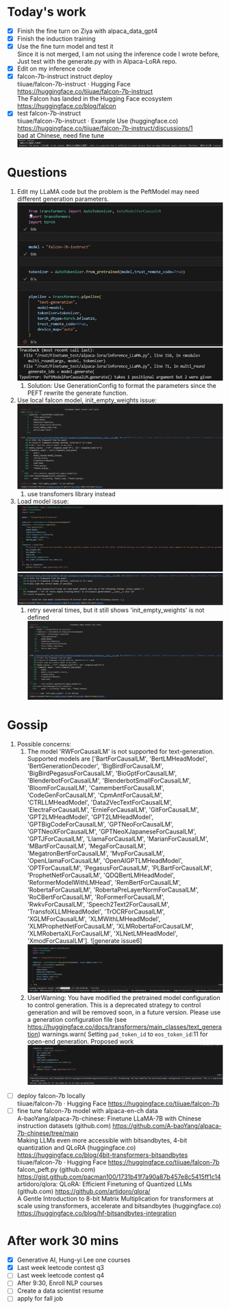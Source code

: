# Today's work
- [x] Finish the fine turn on Ziya with alpaca_data_gpt4  
- [x] Finish the induction training  
- [x] Use the fine turn model and test it  
Since it is not merged, I am not using the inference code I wrote before, Just test with the generate.py with in Alpaca-LoRA repo.  
- [x] Edit on my inference code  
- [x] falcon-7b-instruct instruct deploy  
tiiuae/falcon-7b-instruct · Hugging Face https://huggingface.co/tiiuae/falcon-7b-instruct  
The Falcon has landed in the Hugging Face ecosystem https://huggingface.co/blog/falcon  
- [x] test falcon-7b-instruct  
tiiuae/falcon-7b-instruct · Example Use (huggingface.co) https://huggingface.co/tiiuae/falcon-7b-instruct/discussions/1  
bad at Chinese, need fine tune 
![bad at Chinese](Screenshots/2023-06-12-pic1.jpg)

# Questions
1. Edit my LLaMA code but the problem is the PeftModel may need different generation parameters.   
![generate issue1](Screenshots/2023-06-12-pic2.jpg)  
![generate issue2](Screenshots/2023-06-12-pic3.jpg)  
    1. Solution: Use GenerationConfig to format the parameters since the PEFT rewrite the generate function.     
2. Use local falcon model, init_empty_weights issue:  
![generate issue3](Screenshots/2023-06-12-pic4.jpg)  
    1. use transfomers library instead  
3. Load model issue:  
![generate issue4](Screenshots/2023-06-12-pic5.jpg)  
![generate issue5](Screenshots/2023-06-12-pic6.jpg)  
    1. retry several times, but it still shows 'init_empty_weights' is not defined  
![generate issue6](Screenshots/2023-06-12-pic7.jpg)  

# Gossip
1. Possible concerns:   
    1. The model 'RWForCausalLM' is not supported for text-generation. Supported models are ['BartForCausalLM', 'BertLMHeadModel', 'BertGenerationDecoder', 'BigBirdForCausalLM', 'BigBirdPegasusForCausalLM', 'BioGptForCausalLM', 'BlenderbotForCausalLM', 'BlenderbotSmallForCausalLM', 'BloomForCausalLM', 'CamembertForCausalLM', 'CodeGenForCausalLM', 'CpmAntForCausalLM', 'CTRLLMHeadModel', 'Data2VecTextForCausalLM', 'ElectraForCausalLM', 'ErnieForCausalLM', 'GitForCausalLM', 'GPT2LMHeadModel', 'GPT2LMHeadModel', 'GPTBigCodeForCausalLM', 'GPTNeoForCausalLM', 'GPTNeoXForCausalLM', 'GPTNeoXJapaneseForCausalLM', 'GPTJForCausalLM', 'LlamaForCausalLM', 'MarianForCausalLM', 'MBartForCausalLM', 'MegaForCausalLM', 'MegatronBertForCausalLM', 'MvpForCausalLM', 'OpenLlamaForCausalLM', 'OpenAIGPTLMHeadModel', 'OPTForCausalLM', 'PegasusForCausalLM', 'PLBartForCausalLM', 'ProphetNetForCausalLM', 'QDQBertLMHeadModel', 'ReformerModelWithLMHead', 'RemBertForCausalLM', 'RobertaForCausalLM', 'RobertaPreLayerNormForCausalLM', 'RoCBertForCausalLM', 'RoFormerForCausalLM', 'RwkvForCausalLM', 'Speech2Text2ForCausalLM', 'TransfoXLLMHeadModel', 'TrOCRForCausalLM', 'XGLMForCausalLM', 'XLMWithLMHeadModel', 'XLMProphetNetForCausalLM', 'XLMRobertaForCausalLM', 'XLMRobertaXLForCausalLM', 'XLNetLMHeadModel', 'XmodForCausalLM'].  ![generate issue6]  
 ![RW issue](Screenshots/2023-06-12-pic8.jpg) 
    3. UserWarning: You have modified the pretrained model configuration to control generation. This is a deprecated strategy to control generation and will be removed soon, in a future version. Please use a generation configuration file (see https://huggingface.co/docs/transformers/main_classes/text_generation) warnings.warn( Setting `pad_token_id` to `eos_token_id`:11 for open-end generation.
Proposed work  
![waring](Screenshots/2023-06-12-pic9.jpg)  

- [ ] deploy falcon-7b locally  
tiiuae/falcon-7b · Hugging Face  https://huggingface.co/tiiuae/falcon-7b
- [ ] fine tune falcon-7b model with alpaca-en-ch data  
A-baoYang/alpaca-7b-chinese: Finetune LLaMA-7B with Chinese instruction datasets (github.com) https://github.com/A-baoYang/alpaca-7b-chinese/tree/main  
Making LLMs even more accessible with bitsandbytes, 4-bit quantization and QLoRA (huggingface.co) https://huggingface.co/blog/4bit-transformers-bitsandbytes  
tiiuae/falcon-7b · Hugging Face https://huggingface.co/tiiuae/falcon-7b  
falcon_peft.py (github.com) https://gist.github.com/pacman100/1731b41f7a90a87b457e8c5415ff1c14  
artidoro/qlora: QLoRA: Efficient Finetuning of Quantized LLMs (github.com) https://github.com/artidoro/qlora/  
A Gentle Introduction to 8-bit Matrix Multiplication for transformers at scale using transformers, accelerate and bitsandbytes (huggingface.co) https://huggingface.co/blog/hf-bitsandbytes-integration  

# After work 30 mins
- [x] Generative AI, Hung-yi Lee one courses   
- [x] Last week leetcode contest q3   
- [ ] Last week leetcode contest q4   
- [ ] After 9:30, Enroll NLP courses    
- [ ] Create a data scientist resume    
- [ ] apply for fall job  
